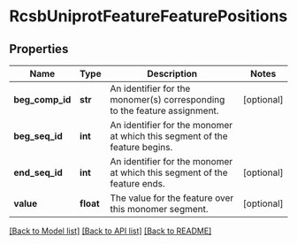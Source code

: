# RcsbUniprotFeatureFeaturePositions

## Properties
Name | Type | Description | Notes
------------ | ------------- | ------------- | -------------
**beg_comp_id** | **str** | An identifier for the monomer(s) corresponding to the feature assignment. | [optional] 
**beg_seq_id** | **int** | An identifier for the monomer at which this segment of the feature begins. | 
**end_seq_id** | **int** | An identifier for the monomer at which this segment of the feature ends. | [optional] 
**value** | **float** | The value for the feature over this monomer segment. | [optional] 

[[Back to Model list]](../README.md#documentation-for-models) [[Back to API list]](../README.md#documentation-for-api-endpoints) [[Back to README]](../README.md)

